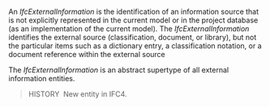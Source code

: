 An _IfcExternalInformation_ is the identification of an information source that is not explicitly represented in the current model or in the project database (as an implementation of the current model). The _IfcExternalInformation_ identifies the external source (classification, document, or library), but not the particular items such as a dictionary entry, a classification notation, or a document reference within the external source

The _IfcExternalInformation_ is an abstract supertype of all external information entities.

> HISTORY&nbsp; New entity in IFC4.
